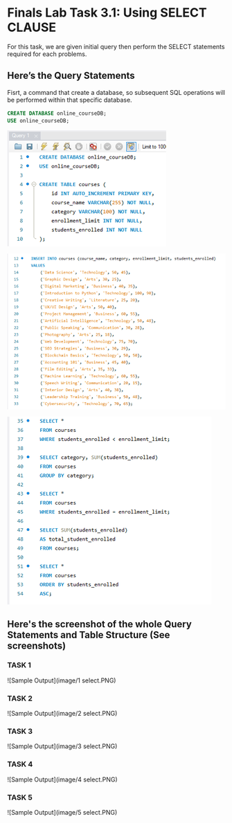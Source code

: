 # Finals Lab Task 3.1: Using SELECT CLAUSE
For this task, we are given initial query then perform the SELECT statements required for each problems. 

## Here’s the Query Statements

Fisrt, a command that create a database, so subsequent SQL operations will be performed within that specific database.
```sql
CREATE DATABASE online_courseDB;
USE online_courseDB;
```

![Sample Output](image/1.PNG)


![Sample Output](image/2.PNG)


![Sample Output](image/3.PNG)

## Here's the screenshot of the whole Query Statements and Table Structure (See screenshots)

### TASK 1

![Sample Output](image/1 select.PNG)

### TASK 2

![Sample Output](image/2 select.PNG)

### TASK 3

![Sample Output](image/3 select.PNG)

### TASK 4

![Sample Output](image/4 select.PNG)

### TASK 5

![Sample Output](image/5 select.PNG)
